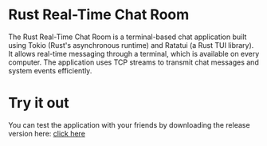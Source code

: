 # Rust Real-Time Chat Room
The Rust Real-Time Chat Room is a terminal-based chat application built using Tokio (Rust's asynchronous runtime) and Ratatui (a Rust TUI library). It allows real-time messaging through a terminal, which is available on every computer. The application uses TCP streams to transmit chat messages and system events efficiently.

# Try it out
You can test the application with your friends by downloading the release version here: [click here](https://github.com/Jazzcort/Rust_RealTime_Chat/releases/tag/v1.0.0)